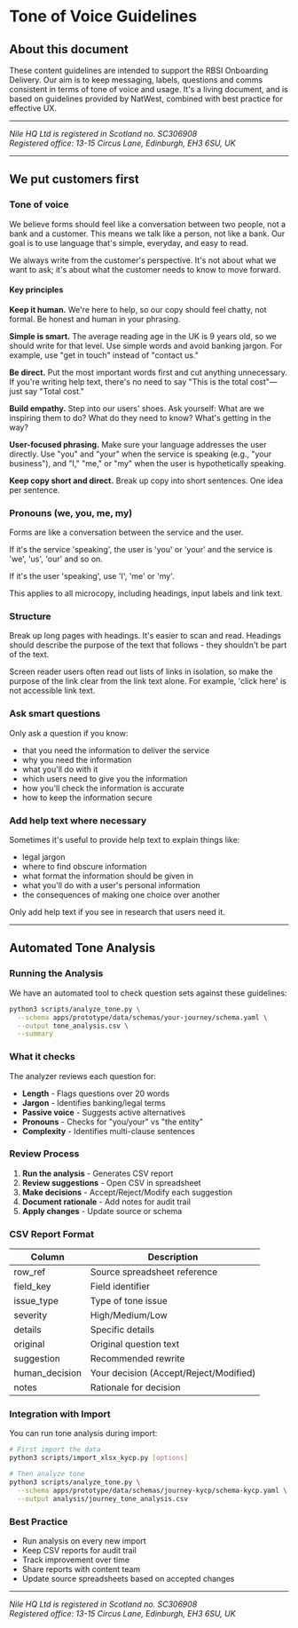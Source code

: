 # Tone of Voice Guidelines

## About this document

These content guidelines are intended to support the RBSI Onboarding Delivery. Our aim is to keep messaging, labels, questions and comms consistent in terms of tone of voice and usage. It's a living document, and is based on guidelines provided by NatWest, combined with best practice for effective UX.

---

*Nile HQ Ltd is registered in Scotland no. SC306908*  
*Registered office: 13-15 Circus Lane, Edinburgh, EH3 6SU, UK*

---

## We put customers first

### Tone of voice

We believe forms should feel like a conversation between two people, not a bank and a customer. This means we talk like a person, not like a bank. Our goal is to use language that's simple, everyday, and easy to read.

We always write from the customer's perspective. It's not about what we want to ask; it's about what the customer needs to know to move forward.

#### Key principles

**Keep it human.** We're here to help, so our copy should feel chatty, not formal. Be honest and human in your phrasing.

**Simple is smart.** The average reading age in the UK is 9 years old, so we should write for that level. Use simple words and avoid banking jargon. For example, use "get in touch" instead of "contact us."

**Be direct.** Put the most important words first and cut anything unnecessary. If you're writing help text, there's no need to say "This is the total cost"—just say "Total cost."

**Build empathy.** Step into our users' shoes. Ask yourself: What are we inspiring them to do? What do they need to know? What's getting in the way?

**User-focused phrasing.** Make sure your language addresses the user directly. Use "you" and "your" when the service is speaking (e.g., "your business"), and "I," "me," or "my" when the user is hypothetically speaking.

**Keep copy short and direct.** Break up copy into short sentences. One idea per sentence.

### Pronouns (we, you, me, my)

Forms are like a conversation between the service and the user.

If it's the service 'speaking', the user is 'you' or 'your' and the service is 'we', 'us', 'our' and so on.

If it's the user 'speaking', use 'I', 'me' or 'my'.

This applies to all microcopy, including headings, input labels and link text.

### Structure

Break up long pages with headings. It's easier to scan and read. Headings should describe the purpose of the text that follows - they shouldn't be part of the text.

Screen reader users often read out lists of links in isolation, so make the purpose of the link clear from the link text alone. For example, 'click here' is not accessible link text.

### Ask smart questions

Only ask a question if you know:
- that you need the information to deliver the service
- why you need the information
- what you'll do with it
- which users need to give you the information
- how you'll check the information is accurate
- how to keep the information secure

### Add help text where necessary

Sometimes it's useful to provide help text to explain things like:
- legal jargon
- where to find obscure information
- what format the information should be given in
- what you'll do with a user's personal information
- the consequences of making one choice over another

Only add help text if you see in research that users need it.

---

## Automated Tone Analysis

### Running the Analysis

We have an automated tool to check question sets against these guidelines:

```bash
python3 scripts/analyze_tone.py \
  --schema apps/prototype/data/schemas/your-journey/schema.yaml \
  --output tone_analysis.csv \
  --summary
```

### What it checks

The analyzer reviews each question for:
- **Length** - Flags questions over 20 words
- **Jargon** - Identifies banking/legal terms
- **Passive voice** - Suggests active alternatives
- **Pronouns** - Checks for "you/your" vs "the entity"
- **Complexity** - Identifies multi-clause sentences

### Review Process

1. **Run the analysis** - Generates CSV report
2. **Review suggestions** - Open CSV in spreadsheet
3. **Make decisions** - Accept/Reject/Modify each suggestion
4. **Document rationale** - Add notes for audit trail
5. **Apply changes** - Update source or schema

### CSV Report Format

| Column | Description |
|--------|-------------|
| row_ref | Source spreadsheet reference |
| field_key | Field identifier |
| issue_type | Type of tone issue |
| severity | High/Medium/Low |
| details | Specific details |
| original | Original question text |
| suggestion | Recommended rewrite |
| human_decision | Your decision (Accept/Reject/Modified) |
| notes | Rationale for decision |

### Integration with Import

You can run tone analysis during import:

```bash
# First import the data
python3 scripts/import_xlsx_kycp.py [options]

# Then analyze tone
python3 scripts/analyze_tone.py \
  --schema apps/prototype/data/schemas/journey-kycp/schema-kycp.yaml \
  --output analysis/journey_tone_analysis.csv
```

### Best Practice

- Run analysis on every new import
- Keep CSV reports for audit trail
- Track improvement over time
- Share reports with content team
- Update source spreadsheets based on accepted changes

---

*Nile HQ Ltd is registered in Scotland no. SC306908*  
*Registered office: 13-15 Circus Lane, Edinburgh, EH3 6SU, UK*